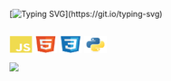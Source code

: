 [![Typing SVG](https://readme-typing-svg.demolab.com?font=Fira+Code&pause=1000&color=8600F7&center=true&width=435&lines=Hey%2C+my+name+is+Milla!;You're+welcome!)](https://git.io/typing-svg)

<div style="display: inline_block"><br>
  <img align="center" alt="Rafa-Js" height="30" width="40" src="https://raw.githubusercontent.com/devicons/devicon/master/icons/javascript/javascript-plain.svg">
  <img align="center" alt="Rafa-HTML" height="30" width="40" src="https://raw.githubusercontent.com/devicons/devicon/master/icons/html5/html5-original.svg">
  <img align="center" alt="Rafa-CSS" height="30" width="40" src="https://raw.githubusercontent.com/devicons/devicon/master/icons/css3/css3-original.svg">
  <img align="center" alt="Rafa-Python" height="30" width="40" src="https://raw.githubusercontent.com/devicons/devicon/master/icons/python/python-original.svg">
</div>

<div><br>
  <img height= "180em" src= "https://github-readme-stats.vercel.app/api?username=millaplompp&show_icons=true&theme=tokyonight"/> 
</div>
